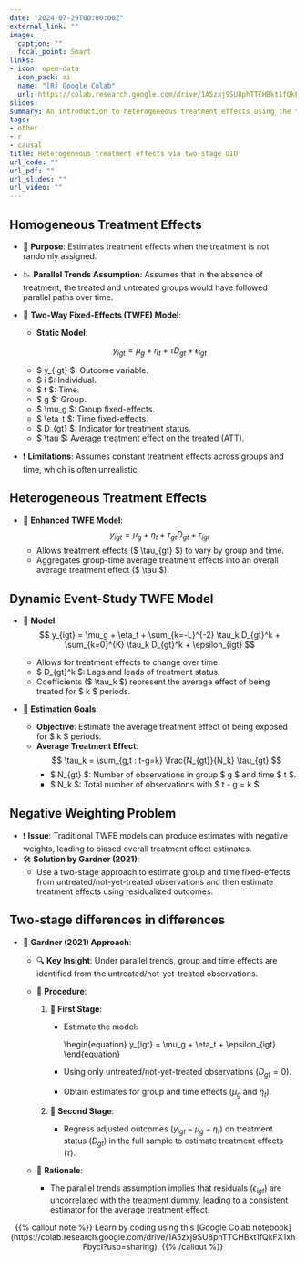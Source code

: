 ```yaml
---
date: "2024-07-29T00:00:00Z"
external_link: ""
image:
  caption: ""
  focal_point: Smart
links:
- icon: open-data
  icon_pack: ai
  name: "[R] Google Colab"
  url: https://colab.research.google.com/drive/1A5zxj9SU8phTTCHBkt1fQkFX1xhFbycI?usp=sharing
slides: 
summary: An introduction to heterogeneous treatment effects using the two-stage DID estimator of Gardner (2021)
tags:
- other
- r
- causal
title: Heterogeneous treatment effects via two-stage DID 
url_code: ""
url_pdf: ""
url_slides: ""
url_video: ""
---
```


## Homogeneous Treatment Effects

- 🎯 **Purpose**: 
  Estimates treatment effects when the treatment is not randomly assigned.
- 📉 **Parallel Trends Assumption**: 
  Assumes that in the absence of treatment, the treated and untreated groups would have followed parallel paths over time.
- 🔄 **Two-Way Fixed-Effects (TWFE) Model**:
  - **Static Model**:

  $$
  y_{igt} = \mu_g + \eta_t + \tau D_{gt} + \epsilon_{igt}
  $$

    - $ y_{igt} $: Outcome variable.
    - $ i $: Individual.
    - $ t $: Time.
    - $ g $: Group.
    - $ \mu_g $: Group fixed-effects.
    - $ \eta_t $: Time fixed-effects.
    - $ D_{gt} $: Indicator for treatment status.
    - $ \tau $: Average treatment effect on the treated (ATT).
- ❗ **Limitations**: 
  Assumes constant treatment effects across groups and time, which is often unrealistic.

## Heterogeneous Treatment Effects

- 🔄 **Enhanced TWFE Model**:
  $$
  y_{igt} = \mu_g + \eta_t + \tau_{gt} D_{gt} + \epsilon_{igt}
  $$
  - Allows treatment effects ($ \tau_{gt} $) to vary by group and time.
  - Aggregates group-time average treatment effects into an overall average treatment effect ($ \tau $).

## Dynamic Event-Study TWFE Model

- 🔄 **Model**:
  $$
  y_{igt} = \mu_g + \eta_t + \sum_{k=-L}^{-2} \tau_k D_{gt}^k + \sum_{k=0}^{K} \tau_k D_{gt}^k + \epsilon_{igt}
  $$
  - Allows for treatment effects to change over time.
  - $ D_{gt}^k $: Lags and leads of treatment status.
  - Coefficients ($ \tau_k $) represent the average effect of being treated for $ k $ periods.

- 🎯 **Estimation Goals**:
  - **Objective**: Estimate the average treatment effect of being exposed for $ k $ periods.
  - **Average Treatment Effect**:
    $$
    \tau_k = \sum_{g,t : t-g=k} \frac{N_{gt}}{N_k} \tau_{gt}
    $$
    - $ N_{gt} $: Number of observations in group $ g $ and time $ t $.
    - $ N_k $: Total number of observations with $ t - g = k $.


## Negative Weighting Problem

- ❗ **Issue**: Traditional TWFE models can produce estimates with negative weights, leading to biased overall treatment effect estimates.
- 🛠 **Solution by Gardner (2021)**:
  - Use a two-stage approach to estimate group and time fixed-effects from untreated/not-yet-treated observations and then estimate treatment effects using residualized outcomes.

## Two-stage differences in differences

- 🌱 **Gardner (2021) Approach**:

  - 🔍 **Key Insight**: Under parallel trends, group and time effects are identified from the untreated/not-yet-treated observations.

  - 📜 **Procedure**:

    1. 🥇 **First Stage**:

       - Estimate the model:

         \begin{equation}
         y_{igt} = \mu_g + \eta_t + \epsilon_{igt}
         \end{equation}

       - Using only untreated/not-yet-treated observations ($D_{gt} = 0$).
       - Obtain estimates for group and time effects ($\mu_g$ and $\eta_t$).

    2. 🥈 **Second Stage**:

       - Regress adjusted outcomes ($y_{igt} - \mu_g - \eta_t$) on treatment status ($D_{gt}$) in the full sample to estimate treatment effects ($\tau$).

  - 🎯 **Rationale**:

    - The parallel trends assumption implies that residuals ($\epsilon_{igt}$) are uncorrelated with the treatment dummy, leading to a consistent estimator for the average treatment effect.

<center>
{{% callout note %}}
Learn by coding using this [Google Colab notebook](https://colab.research.google.com/drive/1A5zxj9SU8phTTCHBkt1fQkFX1xhFbycI?usp=sharing).
{{% /callout %}}
</center>

